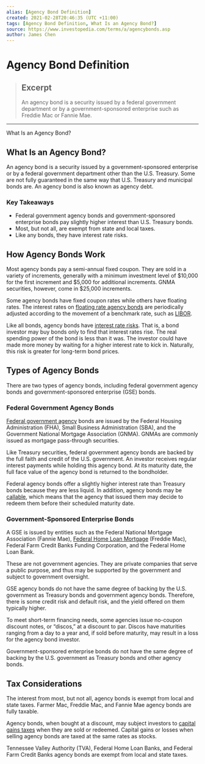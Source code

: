```yaml
---
alias: [Agency Bond Definition]
created: 2021-02-28T20:46:35 (UTC +11:00)
tags: [Agency Bond Definition, What Is an Agency Bond?]
source: https://www.investopedia.com/terms/a/agencybonds.asp
author: James Chen
---
```


# Agency Bond Definition

> ## Excerpt
> An agency bond is a security issued by a federal government department or by a government-sponsored enterprise such as Freddie Mac or Fannie Mae.

---

What Is an Agency Bond?
## What Is an Agency Bond?

An agency bond is a security issued by a government-sponsored enterprise or by a federal government department other than the U.S. Treasury. Some are not fully guaranteed in the same way that U.S. Treasury and municipal bonds are. An agency bond is also known as agency debt.

### Key Takeaways

-   Federal government agency bonds and government-sponsored enterprise bonds pay slightly higher interest than U.S. Treasury bonds.
-   Most, but not all, are exempt from state and local taxes.
-   Like any bonds, they have interest rate risks.

## How Agency Bonds Work

Most agency bonds pay a semi-annual fixed coupon. They are sold in a variety of increments, generally with a minimum investment level of $10,000 for the first increment and $5,000 for additional increments. GNMA securities, however, come in $25,000 increments.

Some agency bonds have fixed coupon rates while others have floating rates. The interest rates on [floating rate agency bonds](https://www.investopedia.com/terms/f/floater.asp) are periodically adjusted according to the movement of a benchmark rate, such as [LIBOR](https://www.investopedia.com/terms/l/libor.asp).

Like all bonds, agency bonds have [interest rate risks](https://www.investopedia.com/terms/i/interestraterisk.asp). That is, a bond investor may buy bonds only to find that interest rates rise. The real spending power of the bond is less than it was. The investor could have made more money by waiting for a higher interest rate to kick in. Naturally, this risk is greater for long-term bond prices.

## Types of Agency Bonds

There are two types of agency bonds, including federal government agency bonds and government-sponsored enterprise (GSE) bonds.

### Federal Government Agency Bonds

[Federal government agency](https://www.investopedia.com/terms/f/federal-agencies.asp) bonds are issued by the Federal Housing Administration (FHA), Small Business Administration (SBA), and the Government National Mortgage Association (GNMA). GNMAs are commonly issued as mortgage pass-through securities.

Like Treasury securities, federal government agency bonds are backed by the full faith and credit of the U.S. government. An investor receives regular interest payments while holding this agency bond. At its maturity date, the full face value of the agency bond is returned to the bondholder.

Federal agency bonds offer a slightly higher interest rate than Treasury bonds because they are less liquid. In addition, agency bonds may be [callable](https://www.investopedia.com/terms/c/callablebond.asp), which means that the agency that issued them may decide to redeem them before their scheduled maturity date.

### Government-Sponsored Enterprise Bonds

A GSE is issued by entities such as the Federal National Mortgage Association (Fannie Mae), [Federal Home Loan Mortgage](https://www.investopedia.com/terms/f/freddiemac.asp) (Freddie Mac), Federal Farm Credit Banks Funding Corporation, and the Federal Home Loan Bank.

These are not government agencies. They are private companies that serve a public purpose, and thus may be supported by the government and subject to government oversight.

GSE agency bonds do not have the same degree of backing by the U.S. government as Treasury bonds and government agency bonds. Therefore, there is some credit risk and default risk, and the yield offered on them typically higher.

To meet short-term financing needs, some agencies issue no-coupon discount notes, or “discos,” at a discount to par. Discos have maturities ranging from a day to a year and, if sold before maturity, may result in a loss for the agency bond investor.

Government-sponsored enterprise bonds do not have the same degree of backing by the U.S. government as Treasury bonds and other agency bonds.

## Tax Considerations

The interest from most, but not all, agency bonds is exempt from local and state taxes. Farmer Mac, Freddie Mac, and Fannie Mae agency bonds are fully taxable.

Agency bonds, when bought at a discount, may subject investors to [capital gains taxes](https://www.investopedia.com/terms/c/capital_gains_tax.asp) when they are sold or redeemed. Capital gains or losses when selling agency bonds are taxed at the same rates as stocks.

Tennessee Valley Authority (TVA), Federal Home Loan Banks, and Federal Farm Credit Banks agency bonds are exempt from local and state taxes.

